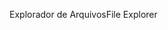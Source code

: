 <span data-ttu-id="863bb-101">Explorador de Arquivos</span><span class="sxs-lookup"><span data-stu-id="863bb-101">File Explorer</span></span>
